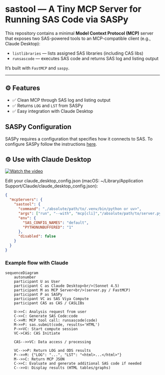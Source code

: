 # sastool — A Tiny MCP Server for Running SAS Code via SASPy

This repository contains a minimal **Model Context Protocol (MCP)** server that exposes two SAS-powered tools to an MCP-compatible client (e.g., Claude Desktop):

- `listlibraries` — lists assigned SAS libraries (including CAS libs)
- `runsascode` — executes SAS code and returns SAS log and listing output

It’s built with `FastMCP` and `saspy`.

---
## ⚙️ Features

- ✅ Clean MCP through SAS log and listing output
- ✅ Returns `LOG` and `LST` from SASPy
- ✅ Easy integration with Claude Desktop

## SASPy Configuration
SASPy requires a configuration that specifies how it connects to SAS. To configure SASPy follow the instructions [here](https://sassoftware.github.io/saspy/configuration.html).

## ⚙️ Use with Claude Desktop
[![Watch the video](https://lh3.googleusercontent.com/d/1WAwX4zkm_tZLN-MwNthcq3kJ57g72uPb=w600-h600)](https://drive.google.com/file/d/1WAwX4zkm_tZLN-MwNthcq3kJ57g72uPb/view?usp=drive_link)



Edit your claude_desktop_config.json (macOS: ~/Library/Application Support/Claude/claude_desktop_config.json):
```json
{
  "mcpServers": {
    "sastool": {
      "command": ",/absolute/path/to/.venv/bin/python or uv>",
      "args": ["run", "--with", "mcp[cli]","/absolute/path/to/server.py"],
      "env": {
        "SAS_CONFIG_NAMES": "default",
        "PYTHONUNBUFFERED": "1"
      },
      "disabled": false
    }
  }
}
```
### Example flow with Claude

```mermaid
sequenceDiagram
    autonumber
    participant U as User
    participant C as Claude Desktop<br/>(Sonnet 4.5)
    participant M as MCP Server<br/>(server.py / FastMCP)
    participant P as SASPy
    participant VC as SAS Viya Compute
    participant CAS as CAS / CASLIBs

    U->>C: Analysis request from user
    C->>C: Generate SAS Code:code
    C->>M: MCP tool call: runsascode(code)
    M->>P: sas.submit(code, results='HTML')
    P->>VC: Start compute session
    VC->CAS: CAS Initiate

    CAS-->>VC: Data access / processing

    VC-->>P: Return LOG and ODS results
    P-->>M: {"LOG": "...", "LST": "<html>...</html>"}
    M-->>C: Return MCP JSON
    C->>C: Evaluate and generate additional SAS code if needed
    C-->>U: Display results (HTML tables/graphs)
```
